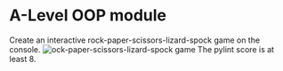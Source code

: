 # A-Level OOP module
Create an interactive rock-paper-scissors-lizard-spock game on the console. 
![ock-paper-scissors-lizard-spock game](https://interesko.info/ava/wp-content/uploads/2012/03/kamen-nozhn-bum9.jpg)
The pylint score is at least 8.